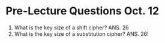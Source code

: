 # Pre-Lecture Questions Oct. 12
1. What is the key size of a shift cipher? ANS. 26
2. What is the key size of a substitution cipher? ANS. 26!